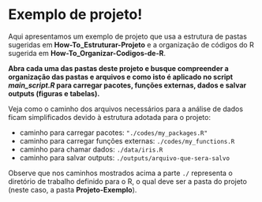# Exemplo de projeto!

Aqui apresentamos um exemplo de projeto que usa a estrutura de pastas
sugeridas em __How-To_Estruturar-Projeto__ e a organização de códigos do R
sugerida em __How-To_Organizar-Codigos-de-R__.

__Abra cada uma das pastas deste projeto e busque compreender a organização das pastas e arquivos e como isto é aplicado no script _main_script.R_ para carregar pacotes, funções externas, dados e salvar outputs (figuras e tabelas).__

Veja como o caminho dos arquivos necessários para a análise de dados
ficam simplificados devido à estrutura adotada para o projeto:
* caminho para carregar pacotes: ```"./codes/my_packages.R"```
* caminho para carregar funções externas: ```./codes/my_functions.R```
* caminho para chamar dados: ```./data/iris.R```
* caminho para salvar outputs: ```./outputs/arquivo-que-sera-salvo```

Observe que nos caminhos mostrados acima a parte ```./``` representa
o diretório de trabalho definido para o R, o qual deve ser a pasta do projeto
(neste caso, a pasta __Projeto-Exemplo__).
